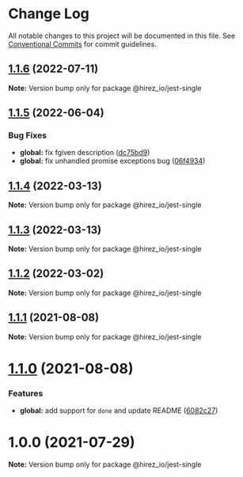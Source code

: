 # Change Log

All notable changes to this project will be documented in this file.
See [Conventional Commits](https://conventionalcommits.org) for commit guidelines.

## [1.1.6](https://github.com/hirezio/single/compare/@hirez_io/jest-single@1.1.5...@hirez_io/jest-single@1.1.6) (2022-07-11)

**Note:** Version bump only for package @hirez_io/jest-single





## [1.1.5](https://github.com/hirezio/single/compare/@hirez_io/jest-single@1.1.4...@hirez_io/jest-single@1.1.5) (2022-06-04)


### Bug Fixes

* **global:** fix fgiven description ([dc75bd9](https://github.com/hirezio/single/commit/dc75bd9ff24b6f4f5b50ed734e1ffed99b9c46ae))
* **global:** fix unhandled promise exceptions bug ([06f4934](https://github.com/hirezio/single/commit/06f4934c607aeec06520874a2563e2bd002a1337))





## [1.1.4](https://github.com/hirezio/single/compare/@hirez_io/jest-single@1.1.3...@hirez_io/jest-single@1.1.4) (2022-03-13)

**Note:** Version bump only for package @hirez_io/jest-single





## [1.1.3](https://github.com/hirezio/single/compare/@hirez_io/jest-single@1.1.2...@hirez_io/jest-single@1.1.3) (2022-03-13)

**Note:** Version bump only for package @hirez_io/jest-single





## [1.1.2](https://github.com/hirezio/single/compare/@hirez_io/jest-single@1.1.1...@hirez_io/jest-single@1.1.2) (2022-03-02)

**Note:** Version bump only for package @hirez_io/jest-single





## [1.1.1](https://github.com/hirezio/single/compare/@hirez_io/jest-single@1.1.0...@hirez_io/jest-single@1.1.1) (2021-08-08)

**Note:** Version bump only for package @hirez_io/jest-single





# [1.1.0](https://github.com/hirezio/single/compare/@hirez_io/jest-single@1.0.0...@hirez_io/jest-single@1.1.0) (2021-08-08)


### Features

* **global:** add support for `done` and update README ([6082c27](https://github.com/hirezio/single/commit/6082c2710153ea0a5288a25457a7a78828a7b48d))





# 1.0.0 (2021-07-29)

**Note:** Version bump only for package @hirez_io/jest-single
